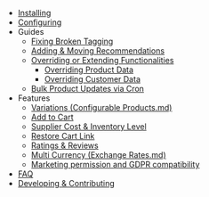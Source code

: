 * [Installing](Installing.md)
* [Configuring](Configuring.md)
* Guides
  * [Fixing Broken Tagging](Fixing-Broken-Tagging.md)
  * [Adding & Moving Recommendations](Adding-&-Moving-Recommendations.md)
  * [Overriding or Extending Functionalities](Overriding-or-extending-functionalities.md)
    * [Overriding Product Data](Overriding-Product-Data.md)
    * [Overriding Customer Data](Overriding-Customer-Data.md)
  * [Bulk Product Updates via Cron](Updating-products-in-batches.md)
* Features
  * [Variations (Configurable Products.md)](Variations-Configurable-Products.md)
  * [Add to Cart](Add-to-Cart.md)
  * [Supplier Cost & Inventory Level](Supplier-Cost-&-Inventory-Level.md)
  * [Restore Cart Link](Restore-Cart-Link.md)
  * [Ratings & Reviews](Ratings-&-Reviews.md)
  * [Multi Currency (Exchange Rates.md)](Multi-Currency-Exchange-Rates.md)
  * [Marketing permission and GDPR compatibility](Marketing-permission-and-GDPR-compatibility.md)
* [FAQ](FAQ.md)
* [Developing & Contributing](Developing.md)
